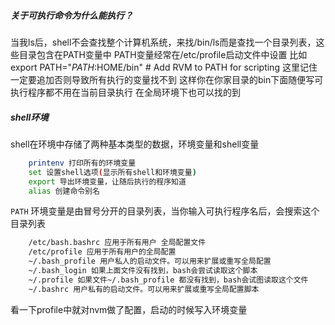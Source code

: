 ##### 关于可执行命令为什么能执行？
当我ls后，shell不会查找整个计算机系统，来找/bin/ls而是查找一个目录列表，这些目录包含在PATH变量中
PATH变量经常在/etc/profile启动文件中设置
比如
export PATH="$PATH:$HOME/bin" # Add RVM to PATH for scripting
这里记住一定要追加否则导致所有执行的变量找不到
这样你在你家目录的bin下面随便写可执行程序都不用在当前目录执行
在全局环境下也可以找的到

##### shell环境

shell在环境中存储了两种基本类型的数据，环境变量和shell变量

```bash
    printenv 打印所有的环境变量
    set 设置shell选项(显示所有shell和环境变量)
    export 导出环境变量，让随后执行的程序知道
    alias 创建命令别名
```

`PATH` 环境变量是由冒号分开的目录列表，当你输入可执行程序名后，会搜索这个目录列表

```bash
    /etc/bash.bashrc 应用于所有用户 全局配置文件
    /etc/profile 应用于所有用户的全局配置
    ~/.bash_profile 用户私人的启动文件。可以用来扩展或重写全局配置
    ~/.bash_login 如果上面文件没有找到，bash会尝试读取这个脚本
    ~/.profile 如果文件~/.bash_profile 都没有找到，bash会试图读取这个文件
    ~/.bashrc 用户私有的启动文件。可以用来扩展或重写全局配置脚本
```
看一下profile中就对nvm做了配置，启动的时候写入环境变量




